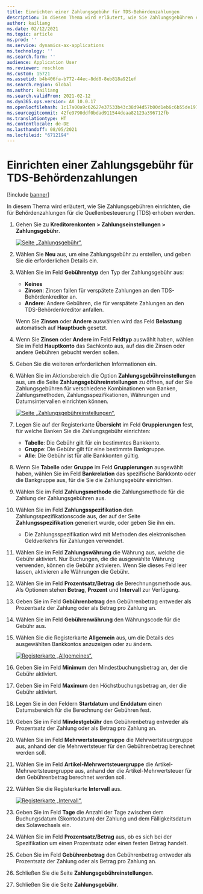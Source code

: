 ```yaml
---
title: Einrichten einer Zahlungsgebühr für TDS-Behördenzahlungen
description: In diesem Thema wird erläutert, wie Sie Zahlungsgebühren einrichten, die für Behördenzahlungen für die Quellenbesteuerung (TDS) erhoben werden.
author: kailiang
ms.date: 02/12/2021
ms.topic: article
ms.prod: ''
ms.service: dynamics-ax-applications
ms.technology: ''
ms.search.form: ''
audience: Application User
ms.reviewer: roschlom
ms.custom: 15721
ms.assetid: b4b406fa-b772-44ec-8dd8-8eb818a921ef
ms.search.region: Global
ms.author: kailiang
ms.search.validFrom: 2021-02-12
ms.dyn365.ops.version: AX 10.0.17
ms.openlocfilehash: 1c17a00a9c62627e37533b43c38d94d57b00d1eb6c6b55de197dcd6d00d02db6
ms.sourcegitcommit: 42fe9790ddf0bdad911544deaa82123a396712fb
ms.translationtype: HT
ms.contentlocale: de-DE
ms.lasthandoff: 08/05/2021
ms.locfileid: "6712194"
---
```

# <a name="set-up-payment-fees-for-tds-authority-payments"></a>Einrichten einer Zahlungsgebühr für TDS-Behördenzahlungen

[!include [banner](../includes/banner.md)]

In diesem Thema wird erläutert, wie Sie Zahlungsgebühren einrichten, die für Behördenzahlungen für die Quellenbesteuerung (TDS) erhoben werden.

1. Gehen Sie zu **Kreditorenkonten \> Zahlungseinstellungen \> Zahlungsgebühr**.

    [![Seite „Zahlungsgebühr“.](./media/apac-ind-TDS-28.png)](./media/apac-ind-TDS-28.png)

2. Wählen Sie **Neu** aus, um eine Zahlungsgebühr zu erstellen, und geben Sie die erforderlichen Details ein.
3. Wählen Sie im Feld **Gebührentyp** den Typ der Zahlungsgebühr aus:

    - **Keines**
    - **Zinsen**: Zinsen fallen für verspätete Zahlungen an den TDS-Behördenkreditor an.
    - **Andere**: Andere Gebühren, die für verspätete Zahlungen an den TDS-Behördenkreditor anfallen.

    Wenn Sie **Zinsen** oder **Andere** auswählen wird das Feld **Belastung** automatisch auf **Hauptbuch** gesetzt.

4. Wenn Sie **Zinsen** oder **Andere** im Feld **Feldtyp** auswählt haben, wählen Sie im Feld **Hauptkonto** das Sachkonto aus, auf das die Zinsen oder andere Gebühren gebucht werden sollen.
5. Geben Sie die weiteren erforderlichen Informationen ein.
6. Wählen Sie im Aktionsbereich die Option **Zahlungsgebühreinstellungen** aus, um die Seite **Zahlungsgebühreinstellungen** zu öffnen, auf der Sie Zahlungsgebühren für verschiedene Kombinationen von Banken, Zahlungsmethoden, Zahlungsspezifikationen, Währungen und Datumsintervallen einrichten können.

    [![Seite „Zahlungsgebühreinstellungen“.](./media/apac-ind-TDS-21.png)](./media/apac-ind-TDS-21.png)

7. Legen Sie auf der Registerkarte **Übersicht** im Feld **Gruppierungen** fest, für welche Banken Sie die Zahlungsgebühr einrichten:

    - **Tabelle**: Die Gebühr gilt für ein bestimmtes Bankkonto.
    - **Gruppe**: Die Gebühr gilt für eine bestimmte Bankgruppe.
    - **Alle**: Die Gebühr ist für alle Bankkonten gültig.

8. Wenn Sie **Tabelle** oder **Gruppe** im Feld **Gruppierungen** ausgewählt haben, wählen Sie im Feld **Bankrelation** das spezifische Bankkonto oder die Bankgruppe aus, für die Sie die Zahlungsgebühr einrichten.
9. Wählen Sie im Feld **Zahlungsmethode** die Zahlungsmethode für die Zahlung der Zahlungsgebühren aus.
10. Wählen Sie im Feld **Zahlungsspezifikation** den Zahlungsspezifikationscode aus, der auf der Seite **Zahlungsspezifikation** generiert wurde, oder geben Sie ihn ein.
    - Die Zahlungsspezifikation wird mit Methoden des elektronischen Geldverkehrs für Zahlungen verwendet.
12. Wählen Sie im Feld **Zahlungswährung** die Währung aus, welche die Gebühr aktiviert. Nur Buchungen, die die ausgewählte Währung verwenden, können die Gebühr aktivieren. Wenn Sie dieses Feld leer lassen, aktivieren alle Währungen die Gebühr.
13. Wählen Sie im Feld **Prozentsatz/Betrag** die Berechnungsmethode aus. Als Optionen stehen **Betrag**, **Prozent** und **Intervall** zur Verfügung.
14. Geben Sie im Feld **Gebührenbetrag** den Gebührenbetrag entweder als Prozentsatz der Zahlung oder als Betrag pro Zahlung an.
15. Wählen Sie im Feld **Gebührenwährung** den Währungscode für die Gebühr aus.
16. Wählen Sie die Registerkarte **Allgemein** aus, um die Details des ausgewählten Bankkontos anzuzeigen oder zu ändern.

    [![Registerkarte „Allgemeines“.](./media/apac-ind-TDS-22.png)](./media/apac-ind-TDS-22.png)

16. Geben Sie im Feld **Minimum** den Mindestbuchungsbetrag an, der die Gebühr aktiviert.
17. Geben Sie im Feld **Maximum** den Höchstbuchungsbetrag an, der die Gebühr aktiviert.
18. Legen Sie in den Feldern **Startdatum** und **Enddatum** einen Datumsbereich für die Berechnung der Gebühren fest.
19. Geben Sie im Feld **Mindestgebühr** den Gebührenbetrag entweder als Prozentsatz der Zahlung oder als Betrag pro Zahlung an.
20. Wählen Sie im Feld **Mehrwertsteuergruppe** die Mehrwertsteuergruppe aus, anhand der die Mehrwertsteuer für den Gebührenbetrag berechnet werden soll.
21. Wählen Sie im Feld **Artikel-Mehrwertsteuergruppe** die Artikel-Mehrwertsteuergruppe aus, anhand der die Artikel-Mehrwertsteuer für den Gebührenbetrag berechnet werden soll.
22. Wählen Sie die Registerkarte **Intervall** aus. 

    [![Registerkarte „Intervall“.](./media/apac-ind-TDS-23.png)](./media/apac-ind-TDS-23.png)

23. Geben Sie im Feld **Tage** die Anzahl der Tage zwischen dem Buchungsdatum (Skontodatum) der Zahlung und dem Fälligkeitsdatum des Solawechsels ein.
24. Wählen Sie im Feld **Prozentsatz/Betrag** aus, ob es sich bei der Spezifikation um einen Prozentsatz oder einen festen Betrag handelt.
25. Geben Sie im Feld **Gebührenbetrag** den Gebührenbetrag entweder als Prozentsatz der Zahlung oder als Betrag pro Zahlung an.
26. Schließen Sie die Seite **Zahlungsgebühreinstellungen**.
27. Schließen Sie die Seite **Zahlungsgebühr**.
